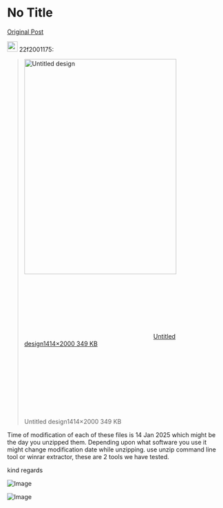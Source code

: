 # No Title

[Original Post](https://discourse.onlinedegree.iitm.ac.in/t/161083/97)

<aside class="quote group-ds-students quote-modified" data-username="22f2001175" data-post="92" data-topic="161083">
<div class="title">
<div class="quote-controls"></div>
<img alt="" width="24" height="24" src="https://dub1.discourse-cdn.com/flex013/user_avatar/discourse.onlinedegree.iitm.ac.in/22f2001175/48/114560_2.png" class="avatar"> 22f2001175:</div>
<blockquote>
<p><div class="lightbox-wrapper"><a class="lightbox" href="https://europe1.discourse-cdn.com/flex013/uploads/iitm/original/3X/5/1/51e466de36ab81daac1abc2ff6f89471b3c5bf91.png" data-download-href="/uploads/short-url/bGs1tmdd72KIQwfbrZwLuHW1dlf.png?dl=1" title="Untitled design" rel="noopener nofollow ugc"><img src="https://europe1.discourse-cdn.com/flex013/uploads/iitm/optimized/3X/5/1/51e466de36ab81daac1abc2ff6f89471b3c5bf91_2_353x500.png" alt="Untitled design" data-base62-sha1="bGs1tmdd72KIQwfbrZwLuHW1dlf" width="353" height="500" srcset="https://europe1.discourse-cdn.com/flex013/uploads/iitm/optimized/3X/5/1/51e466de36ab81daac1abc2ff6f89471b3c5bf91_2_353x500.png, https://europe1.discourse-cdn.com/flex013/uploads/iitm/optimized/3X/5/1/51e466de36ab81daac1abc2ff6f89471b3c5bf91_2_529x750.png 1.5x, https://europe1.discourse-cdn.com/flex013/uploads/iitm/optimized/3X/5/1/51e466de36ab81daac1abc2ff6f89471b3c5bf91_2_706x1000.png 2x" data-dominant-color="9F9E9E"><div class="meta"><svg class="fa d-icon d-icon-far-image svg-icon" aria-hidden="true"><use href="#far-image"></use></svg><span class="filename">Untitled design</span><span class="informations">1414×2000 349 KB</span><svg class="fa d-icon d-icon-discourse-expand svg-icon" aria-hidden="true"><use href="#discourse-expand"></use></svg></div></a></div></p>
<p>Untitled design1414×2000 349 KB</p>
</blockquote>
</aside>
<p>Time of modification of each of these files is 14 Jan 2025 which might be the day you unzipped them. Depending upon what software you use it might change modification date while unzipping. use unzip command line tool or winrar extractor, these are 2 tools we have tested.</p>
<p>kind regards</p>

![Image](https://dub1.discourse-cdn.com/flex013/user_avatar/discourse.onlinedegree.iitm.ac.in/22f2001175/48/114560_2.png)

![Image](https://europe1.discourse-cdn.com/flex013/uploads/iitm/optimized/3X/5/1/51e466de36ab81daac1abc2ff6f89471b3c5bf91_2_353x500.png)